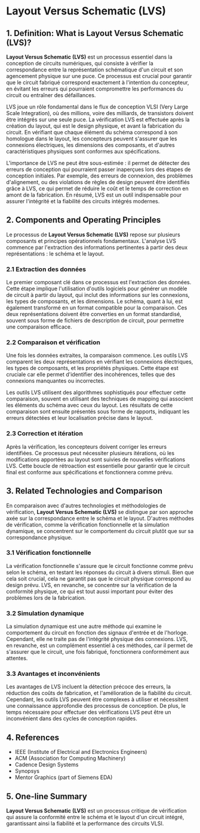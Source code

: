 # Layout Versus Schematic (LVS)

## 1. Definition: What is **Layout Versus Schematic (LVS)**?
**Layout Versus Schematic (LVS)** est un processus essentiel dans la conception de circuits numériques, qui consiste à vérifier la correspondance entre la représentation schématique d'un circuit et son agencement physique sur une puce. Ce processus est crucial pour garantir que le circuit fabriqué correspond exactement à l'intention du concepteur, en évitant les erreurs qui pourraient compromettre les performances du circuit ou entraîner des défaillances. 

LVS joue un rôle fondamental dans le flux de conception VLSI (Very Large Scale Integration), où des millions, voire des milliards, de transistors doivent être intégrés sur une seule puce. La vérification LVS est effectuée après la création du layout, qui est le design physique, et avant la fabrication du circuit. En vérifiant que chaque élément du schéma correspond à son homologue dans le layout, les concepteurs peuvent s'assurer que les connexions électriques, les dimensions des composants, et d'autres caractéristiques physiques sont conformes aux spécifications.

L'importance de LVS ne peut être sous-estimée : il permet de détecter des erreurs de conception qui pourraient passer inaperçues lors des étapes de conception initiales. Par exemple, des erreurs de connexion, des problèmes d'alignement, ou des violations de règles de design peuvent être identifiés grâce à LVS, ce qui permet de réduire le coût et le temps de correction en amont de la fabrication. En résumé, LVS est un outil indispensable pour assurer l'intégrité et la fiabilité des circuits intégrés modernes.

## 2. Components and Operating Principles
Le processus de **Layout Versus Schematic (LVS)** repose sur plusieurs composants et principes opérationnels fondamentaux. L'analyse LVS commence par l'extraction des informations pertinentes à partir des deux représentations : le schéma et le layout. 

### 2.1 Extraction des données
Le premier composant clé dans ce processus est l'extraction des données. Cette étape implique l'utilisation d'outils logiciels pour générer un modèle de circuit à partir du layout, qui inclut des informations sur les connexions, les types de composants, et les dimensions. Le schéma, quant à lui, est également transformé en un format compatible pour la comparaison. Ces deux représentations doivent être converties en un format standardisé, souvent sous forme de fichiers de description de circuit, pour permettre une comparaison efficace.

### 2.2 Comparaison et vérification
Une fois les données extraites, la comparaison commence. Les outils LVS comparent les deux représentations en vérifiant les connexions électriques, les types de composants, et les propriétés physiques. Cette étape est cruciale car elle permet d'identifier des incohérences, telles que des connexions manquantes ou incorrectes. 

Les outils LVS utilisent des algorithmes sophistiqués pour effectuer cette comparaison, souvent en utilisant des techniques de mapping qui associent les éléments du schéma avec ceux du layout. Les résultats de cette comparaison sont ensuite présentés sous forme de rapports, indiquant les erreurs détectées et leur localisation précise dans le layout.

### 2.3 Correction et itération
Après la vérification, les concepteurs doivent corriger les erreurs identifiées. Ce processus peut nécessiter plusieurs itérations, où les modifications apportées au layout sont suivies de nouvelles vérifications LVS. Cette boucle de rétroaction est essentielle pour garantir que le circuit final est conforme aux spécifications et fonctionnera comme prévu.

## 3. Related Technologies and Comparison
En comparaison avec d'autres technologies et méthodologies de vérification, **Layout Versus Schematic (LVS)** se distingue par son approche axée sur la correspondance entre le schéma et le layout. D'autres méthodes de vérification, comme la vérification fonctionnelle et la simulation dynamique, se concentrent sur le comportement du circuit plutôt que sur sa correspondance physique.

### 3.1 Vérification fonctionnelle
La vérification fonctionnelle s'assure que le circuit fonctionne comme prévu selon le schéma, en testant les réponses du circuit à divers stimuli. Bien que cela soit crucial, cela ne garantit pas que le circuit physique correspond au design prévu. LVS, en revanche, se concentre sur la vérification de la conformité physique, ce qui est tout aussi important pour éviter des problèmes lors de la fabrication.

### 3.2 Simulation dynamique
La simulation dynamique est une autre méthode qui examine le comportement du circuit en fonction des signaux d'entrée et de l'horloge. Cependant, elle ne traite pas de l'intégrité physique des connexions. LVS, en revanche, est un complément essentiel à ces méthodes, car il permet de s'assurer que le circuit, une fois fabriqué, fonctionnera conformément aux attentes.

### 3.3 Avantages et inconvénients
Les avantages de LVS incluent la détection précoce des erreurs, la réduction des coûts de fabrication, et l'amélioration de la fiabilité du circuit. Cependant, les outils LVS peuvent être complexes à utiliser et nécessitent une connaissance approfondie des processus de conception. De plus, le temps nécessaire pour effectuer des vérifications LVS peut être un inconvénient dans des cycles de conception rapides.

## 4. References
- IEEE (Institute of Electrical and Electronics Engineers)
- ACM (Association for Computing Machinery)
- Cadence Design Systems
- Synopsys
- Mentor Graphics (part of Siemens EDA)

## 5. One-line Summary
**Layout Versus Schematic (LVS)** est un processus critique de vérification qui assure la conformité entre le schéma et le layout d'un circuit intégré, garantissant ainsi la fiabilité et la performance des circuits VLSI.